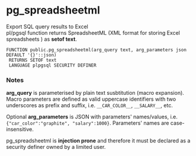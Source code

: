 # pg_spreadsheetml
Export SQL query results to Excel  
pl/pgsql function returns SpreadsheetML (XML format for storing Excel spreadsheets ) as **setof text**. 

```PGSQL
FUNCTION public.pg_spreadsheetml(arg_query text, arg_parameters json DEFAULT '{}'::json)
 RETURNS SETOF text
 LANGUAGE plpgsql SECURITY DEFINER
```
### Notes
__arg_query__ is parameterised by plain text susbtitution (macro expansion).  
Macro parameters are defined as valid uppercase identifiers with two underscores as prefix and suffix, i.e. `__CAR_COLOR__`, `__SALARY__`, etc.

Optional __arg_parameters__ is JSON with parameters' names/values, i.e. `{"car_color":"graphite", "salary":1000}`. Parameters' names are case-insensitive.

pg_spreadsheetml is __injection prone__ and therefore it must be declared as a security definer owned by a limited user.
